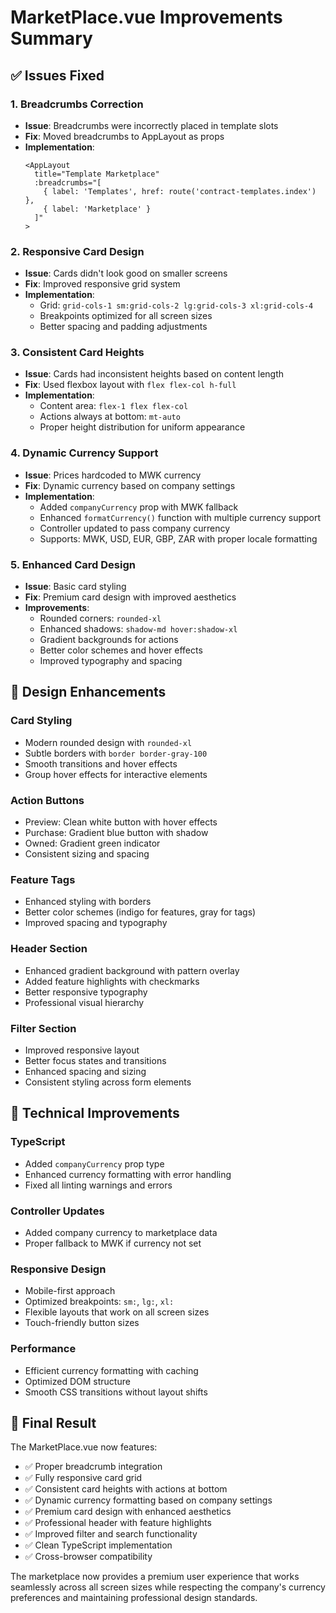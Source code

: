 # MarketPlace.vue Improvements Summary

## ✅ Issues Fixed

### 1. **Breadcrumbs Correction**
- **Issue**: Breadcrumbs were incorrectly placed in template slots
- **Fix**: Moved breadcrumbs to AppLayout as props
- **Implementation**: 
  ```vue
  <AppLayout 
    title="Template Marketplace"
    :breadcrumbs="[
      { label: 'Templates', href: route('contract-templates.index') },
      { label: 'Marketplace' }
    ]"
  >
  ```

### 2. **Responsive Card Design**
- **Issue**: Cards didn't look good on smaller screens
- **Fix**: Improved responsive grid system
- **Implementation**:
  - Grid: `grid-cols-1 sm:grid-cols-2 lg:grid-cols-3 xl:grid-cols-4`
  - Breakpoints optimized for all screen sizes
  - Better spacing and padding adjustments

### 3. **Consistent Card Heights**
- **Issue**: Cards had inconsistent heights based on content length
- **Fix**: Used flexbox layout with `flex flex-col h-full`
- **Implementation**:
  - Content area: `flex-1 flex flex-col`
  - Actions always at bottom: `mt-auto`
  - Proper height distribution for uniform appearance

### 4. **Dynamic Currency Support**
- **Issue**: Prices hardcoded to MWK currency
- **Fix**: Dynamic currency based on company settings
- **Implementation**:
  - Added `companyCurrency` prop with MWK fallback
  - Enhanced `formatCurrency()` function with multiple currency support
  - Controller updated to pass company currency
  - Supports: MWK, USD, EUR, GBP, ZAR with proper locale formatting

### 5. **Enhanced Card Design**
- **Issue**: Basic card styling
- **Fix**: Premium card design with improved aesthetics
- **Improvements**:
  - Rounded corners: `rounded-xl`
  - Enhanced shadows: `shadow-md hover:shadow-xl`
  - Gradient backgrounds for actions
  - Better color schemes and hover effects
  - Improved typography and spacing

## 🎨 Design Enhancements

### **Card Styling**
- Modern rounded design with `rounded-xl`
- Subtle borders with `border border-gray-100`
- Smooth transitions and hover effects
- Group hover effects for interactive elements

### **Action Buttons**
- Preview: Clean white button with hover effects
- Purchase: Gradient blue button with shadow
- Owned: Gradient green indicator
- Consistent sizing and spacing

### **Feature Tags**
- Enhanced styling with borders
- Better color schemes (indigo for features, gray for tags)
- Improved spacing and typography

### **Header Section**
- Enhanced gradient background with pattern overlay
- Added feature highlights with checkmarks
- Better responsive typography
- Professional visual hierarchy

### **Filter Section**
- Improved responsive layout
- Better focus states and transitions
- Enhanced spacing and sizing
- Consistent styling across form elements

## 🔧 Technical Improvements

### **TypeScript**
- Added `companyCurrency` prop type
- Enhanced currency formatting with error handling
- Fixed all linting warnings and errors

### **Controller Updates**
- Added company currency to marketplace data
- Proper fallback to MWK if currency not set

### **Responsive Design**
- Mobile-first approach
- Optimized breakpoints: `sm:`, `lg:`, `xl:`
- Flexible layouts that work on all screen sizes
- Touch-friendly button sizes

### **Performance**
- Efficient currency formatting with caching
- Optimized DOM structure
- Smooth CSS transitions without layout shifts

## 🎯 Final Result

The MarketPlace.vue now features:
- ✅ Proper breadcrumb integration
- ✅ Fully responsive card grid
- ✅ Consistent card heights with actions at bottom
- ✅ Dynamic currency formatting based on company settings
- ✅ Premium card design with enhanced aesthetics
- ✅ Professional header with feature highlights
- ✅ Improved filter and search functionality
- ✅ Clean TypeScript implementation
- ✅ Cross-browser compatibility

The marketplace now provides a premium user experience that works seamlessly across all screen sizes while respecting the company's currency preferences and maintaining professional design standards.
